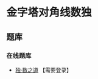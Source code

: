 # 金字塔对角线数独

## 题库

### 在线题库

- [独·数之道](http://www.sudokufans.org.cn/lx/game.index.php?type=xxx) 【需要登录】
